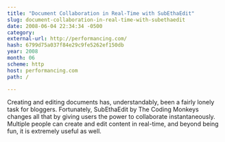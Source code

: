```yaml
---
title: "Document Collaboration in Real-Time with SubEthaEdit"
slug: document-collaboration-in-real-time-with-subethaedit
date: 2008-06-04 22:34:34 -0500
category: 
external-url: http://performancing.com/
hash: 6799d75a037f84e29c9fe5262ef150db
year: 2008
month: 06
scheme: http
host: performancing.com
path: /

---
```


Creating and editing documents has, understandably, been a fairly lonely task for bloggers. Fortunately, SubEthaEdit by The Coding Monkeys changes all that by giving users the power to collaborate instantaneously. Multiple people can create and edit content in real-time, and beyond being fun, it is extremely useful as well.
